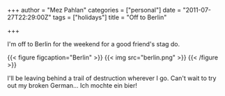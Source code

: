 +++
author = "Mez Pahlan"
categories = ["personal"]
date = "2011-07-27T22:29:00Z"
tags = ["holidays"]
title = "Off to Berlin"

+++

I'm off to Berlin for the weekend for a good friend's stag do.

{{< figure figcaption="Berlin" >}}
    {{< img src="berlin.png" >}}
{{< /figure >}}

<!--more-->

I'll be leaving behind a trail of destruction wherever I go. Can't wait to try out my broken German... Ich mochte ein
bier! 
